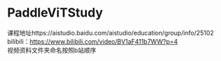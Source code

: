 # PaddleViTStudy
课程地址https://aistudio.baidu.com/aistudio/education/group/info/25102
bilibili：https://www.bilibili.com/video/BV1aF411b7WW?p=4 <br/>
视频资料文件夹命名按照b站顺序

